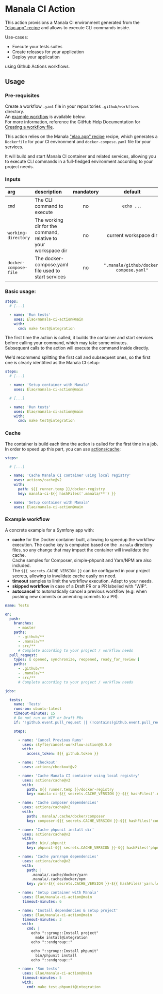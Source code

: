 # Manala CI Action

This action provisions a Manala CI environment generated from the ["elao.app" recipe](https://manala.github.io/manala-recipes/recipes/elao.app/)
and allows to execute CLI commands inside.

Use-cases:

- Execute your tests suites
- Create releases for your application
- Deploy your application

using Github Actions workflows.

## Usage

### Pre-requisites

Create a workflow `.yaml` file in your repositories `.github/workflows` directory.  
An [example workflow](#example-workflow) is available below.  
For more information, reference the GitHub Help Documentation for [Creating a workflow file](https://help.github.com/en/articles/configuring-a-workflow#creating-a-workflow-file).

This action relies on the Manala ["elao.app" recipe](https://manala.github.io/manala-recipes/recipes/elao.app/) recipe,
which generates a `Dockerfile` for your CI environment and `docker-compose.yaml` file for your services.

It will build and start Manala CI container and related services,
allowing you to execute CLI commands in a full-fledged environment according to your project needs.

### Inputs

| arg | description | mandatory | default | example |
| :---| :--- | :---: | :---: | --- |
| `cmd` | The CLI command to execute | no | `echo ...` | `make test@integration` | 
| `working-directory` | The working dir for the command, relative to your workspace dir | no | current workspace dir | `'api'` | 
| `docker-compose-file` | The docker-compose.yaml file used to start services | no | `".manala/github/docker-compose.yaml"` | | 

### Basic usage:

```yaml
steps:
  # [...]

  - name: 'Run tests'
    uses: Elao/manala-ci-action@main
    with:
      cmd: make test@integration
```

The first time the action is called, it builds the container and start services 
before calling your command, which may take some minutes.  
Subsequent calls to the action will execute the command inside directly.

We'd recommend splitting the first call and subsequent ones, so the first one is
clearly identified as the Manala CI setup:

```yaml
steps:
  # [...]

  - name: 'Setup container with Manala'
    uses: Elao/manala-ci-action@main

  # [...]

  - name: 'Run tests'
    uses: Elao/manala-ci-action@main
    with:
      cmd: make test@integration
```

### Cache

The container is build each time the action is called for the first time in a job.  
In order to speed up this part, you can use [actions/cache](https://github.com/actions/cache):

```yaml
steps:

  # [...]

  - name: 'Cache Manala CI container using local registry'
    uses: actions/cache@v2
    with:
      path: ${{ runner.temp }}/docker-registry
      key: manala-ci-${{ hashFiles('.manala/**') }}

  - name: 'Setup container with Manala'
    uses: Elao/manala-ci-action@main
```

### Example workflow

A concrete example for a Symfony app with:

- **cache** for the Docker container built, allowing to speedup the workflow execution.
  The cache key is computed based on the `.manala` directory files, so any change
  that may impact the container will invalidate the cache.  
  Cache samples for Composer, simple-phpunit and Yarn/NPM are also included.  
  The `${{ secrets.CACHE_VERSION }}` can be configured in your project secrets, 
  allowing to invalidate cache easily on need.
- **timeout** samples to limit the workflow execution. Adapt to your needs.
- **skipped workflow** in case of a Draft PR or a PR labelled with "WIP".
- **autocancel** to automatically cancel a previous workflow
  (e.g: when pushing new commits or amending commits to a PR).

```yaml
name: Tests

on:
  push:
    branches:
      - master
    paths:
      - .github/**
      - .manala/**
      - src/**
      # Complete according to your project / workflow needs
  pull_request:
    types: [ opened, synchronize, reopened, ready_for_review ]
    paths:
      - .github/**
      - .manala/**
      - src/**
      # Complete according to your project / workflow needs

jobs:

  tests:
    name: 'Tests'
    runs-on: ubuntu-latest
    timeout-minutes: 15
    # Do not run on WIP or Draft PRs
    if: "!github.event.pull_request || (!contains(github.event.pull_request.labels.*.name, 'WIP') && github.event.pull_request.draft == false)"

    steps:

      - name: 'Cancel Previous Runs'
        uses: styfle/cancel-workflow-action@0.5.0
        with:
          access_token: ${{ github.token }}

      - name: 'Checkout'
        uses: actions/checkout@v2

      - name: 'Cache Manala CI container using local registry'
        uses: actions/cache@v2
        with:
          path: ${{ runner.temp }}/docker-registry
          key: manala-ci-${{ secrets.CACHE_VERSION }}-${{ hashFiles('.manala/**') }}

      - name: 'Cache composer dependencies'
        uses: actions/cache@v2
        with:
          path: .manala/.cache/docker/composer
          key: composer-${{ secrets.CACHE_VERSION }}-${{ hashFiles('composer.lock') }}

      - name: 'Cache phpunit install dir'
        uses: actions/cache@v2
        with:
          path: bin/.phpunit
          key: phpunit-${{ secrets.CACHE_VERSION }}-${{ hashFiles('phpunit.xml.dist') }}

      - name: 'Cache yarn/npm dependencies'
        uses: actions/cache@v2
        with:
          path: |
            .manala/.cache/docker/yarn
            .manala/.cache/docker/npm
          key: yarn-${{ secrets.CACHE_VERSION }}-${{ hashFiles('yarn.lock') }}

      - name: 'Setup container with Manala'
        uses: Elao/manala-ci-action@main
        timeout-minutes: 6

      - name: 'Install dependencies & setup project'
        uses: Elao/manala-ci-action@main
        timeout-minutes: 3
        with:
          cmd: |
            echo "::group::Install project"
              make install@integration
            echo "::endgroup::"

            echo "::group::Install phpunit"
              bin/phpunit install
            echo "::endgroup::"

      - name: 'Run tests'
        uses: Elao/manala-ci-action@main
        timeout-minutes: 5
        with:
          cmd: make test.phpunit@integration
```
